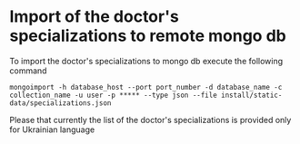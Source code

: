 # Import of the doctor's specializations to remote mongo db
To import the doctor's specializations to mongo db execute the following command

    mongoimport -h database_host --port port_number -d database_name -c collection_name -u user -p ***** --type json --file install/static-data/specializations.json

Please that currently the list of the doctor's specializations is provided only for Ukrainian language